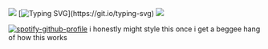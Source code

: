 ![](https://komarev.com/ghpvc/?username=cpn-cook&abbreviated=true&color=F771E4&style=plastic&label=sandpider+residents)
[![Typing SVG](https://readme-typing-svg.demolab.com?font=Fira+Code&pause=1000&color=F771E4&width=498&height=171&lines=yeah%2C+im+gonna+read+your+number.;AH%2C+its+ANOTHER+b!;its+another..+fracking+b.;why-+of+course!;why+not.+why+not!;and+the+next+number....;uh+quick+question%2C;who+here+knows+what+a+Chicago+sunroof+is%3F;anybody%3F+you+sir%3F+No%3F+okay.;true+story+uh+back+home;uh+there+was+this+guy+named+chet;now+chet+was+a+real+ASSHOLE;he+might+of+owed+me+some+money!;he+might+of-+slept+with+my+wife!;before%2C+she+became+my+ex-wife.;the+details+don't+matter!;to+say+I+was+wronged.;alright+so+one+summer+evening;I+was+out+having+a+few+drinks;one+or+two..+maybe+even+three!;you+get+the+picture!;and+uh%2C+who+do+I+see%3F;chet!;he+drove+up;and+he+double+parked+outside+a+Dairy+Queen.;and+went+in+to+get+some+soft+serves.;now+chet+drove%2C;and+this+will+give+you;an+idea+of+exactly+what+kind+of+a+douchbag;this+guy+was%2C;drove+a+WHITE+pearlescent+bmw+7+series;with+white+leather+interior;so+I+saw+that+thing+and..;I+had+had+I'd+had+a+few+like;I+said..+and+uh;I+climbed+up+top+and+I+may+have...;defecated+uhh...;through+the+sunroof.;I+might+find+a+sour;I'll+grant+you+that.;but+thats+what+a+chicago;sunroof+is!)](https://git.io/typing-svg)
![](https://media.discordapp.net/attachments/1313385778868387891/1408621939219501086/image.png?ex=68aa68e9&is=68a91769&hm=ac35c9808e71008e862ca42118869acd8a48237e39208aecc3e801a7ab71c861&=&width=1035&height=519)

[![spotify-github-profile](https://spotify-github-profile.kittinanx.com/api/view?uid=31qcwlth6q4onen5dhyzn34dau5m&cover_image=true&theme=natemoo-re&show_offline=true&background_color=121212&interchange=false&bar_color=bd479d&bar_color_cover=true)](https://spotify-github-profile.kittinanx.com/api/view?uid=31qcwlth6q4onen5dhyzn34dau5m&redirect=true)
i honestly might style this once i get a beggee hang of how this works
